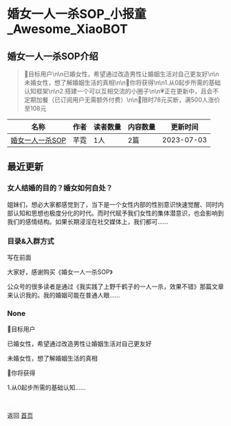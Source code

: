 # 婚女一人一杀SOP_小报童_Awesome_XiaoBOT

## 婚女一人一杀SOP介绍
> 🙋目标用户\n\n已婚女性，希望通过改造男性让婚姻生活对自己更友好\n\n未婚女性，想了解婚姻生活的真相\n\n🎁你将获得\n\n1.从0起步所需的基础认知框架\n\n2.搭建一个可以互相交流的小圈子\n\n💗正在更新中，且会不定期加餐（已订阅用户无需额外付费）\n\n📢限时78元买断，满500人涨价至108元  
  


|名称|作者|读者数量|内容数量|更新时间|
|---|---|---|---|---|
|[婚女一人一杀SOP](https://xiaobot.net/p/yirenyishasop?refer=9c3f1c95-a052-465a-9902-f6d75080262a)|芊霓|1人|2篇|2023-07-03|

## 最近更新
### 女人结婚的目的？婚女如何自处？

姐妹们，想必大家都感觉到了，当下是一个女性内部的性别意识快速觉醒、同时内部认知和思想也极度分化的时代。而时代赋予我们女性的集体潜意识，也会影响到我们的感情结构。如果长期浸淫在社交媒体上，我们都可......

### 目录&入群方式

写在前面

大家好，感谢购买《婚女一人一杀SOP》

公众号的很多读者是通过《我实践了上野千鹤子的一人一杀，效果不错》那篇文章来认识我的。我的婚姻可能在普通人眼......

### None

🙋目标用户

已婚女性，希望通过改造男性让婚姻生活对自己更友好

未婚女性，想了解婚姻生活的真相

🎁你将获得

1.从0起步所需的基础认知......


<a href="https://github.com/Reno9527/awesome-xiaobot" style="color: white; text-decoration: none;">awesome-xiaobot</a>

返回 [首页](../README.md)
